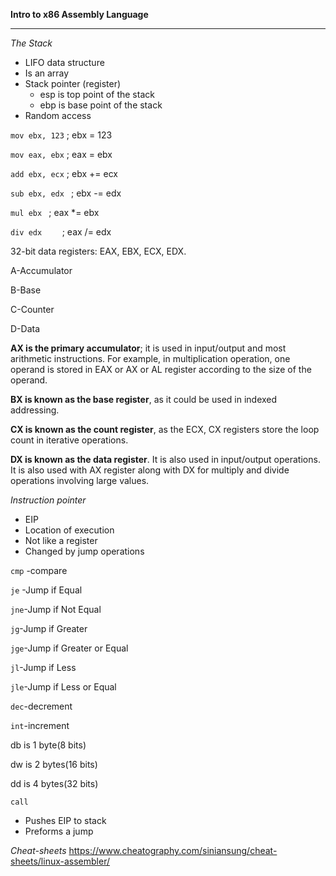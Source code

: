 

**Intro to x86 Assembly Language**
****
*The Stack*

- LIFO data structure
- Is an array
- Stack pointer (register)  
  - esp is top point of the stack
  - ebp is base point of the stack
- Random access

```mov ebx, 123``` 		 ; ebx = 123

```mov eax, ebx``` 			 ; eax = ebx

```add ebx, ecx```    		 ; ebx += ecx

```sub ebx, edx ```  		 ; ebx -= edx

```mul ebx ```          		 ; eax *= ebx

```div edx    ```        		 ; eax /= edx

32-bit data registers: EAX, EBX, ECX, EDX.

A-Accumulator

B-Base

C-Counter

D-Data

**AX is the primary accumulator**; it is used in input/output and most arithmetic instructions. For example, in multiplication operation, one operand is stored in EAX or AX or AL register according to the size of the operand.

**BX is known as the base register**, as it could be used in indexed addressing.

**CX is known as the count register**, as the ECX, CX registers store the loop count in iterative operations.

**DX is known as the data register**. It is also used in input/output operations. It is also used with AX register along with DX for multiply and divide operations involving large values.


*Instruction pointer*

- EIP
- Location of execution
- Not like a register
- Changed by jump operations

```cmp``` -compare

```je``` -Jump if Equal

```jne```-Jump if Not Equal

```jg```-Jump if Greater

```jge```-Jump if Greater or Equal

```jl```-Jump if Less

```jle```-Jump if Less or Equal

```dec```-decrement

```int```-increment

db is 1 byte(8 bits)

dw is 2 bytes(16 bits)

dd is 4 bytes(32 bits)

```call```
- Pushes EIP to stack
- Preforms a jump


*Cheat-sheets*
https://www.cheatography.com/siniansung/cheat-sheets/linux-assembler/
